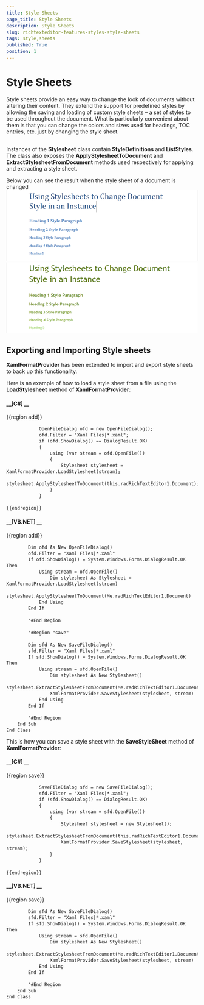 ```yaml
---
title: Style Sheets
page_title: Style Sheets
description: Style Sheets
slug: richtexteditor-features-styles-style-sheets
tags: style,sheets
published: True
position: 1
---
```


# Style Sheets



Style sheets provide an easy way to change the look of documents without altering their content. They extend the support for predefined styles by
        allowing the saving and loading of custom style sheets – a set of styles to be used throughout the document. What is particularly convenient about them
        is that you can change the colors and sizes used for headings, TOC entries, etc. just by changing the style sheet.
      

## 

Instances of the __Stylesheet__ class contain __StyleDefinitions__ and __ListStyles__.
          The class also exposes the __ApplyStylesheetToDocument__ and __ExtractStylesheetFromDocument__ methods used
          respectively for applying and extracting a style sheet.
        

Below you can see the result when the style sheet of a document is changed![richtexteditor-features-styles-style-sheets 001](images/richtexteditor-features-styles-style-sheets001.png)![richtexteditor-features-styles-style-sheets 002](images/richtexteditor-features-styles-style-sheets002.png)

## Exporting and Importing Style sheets

__XamlFormatProvider__ has been extended to import and export style sheets to back up this functionality.
        

Here is an example of how to load a style sheet from a file using the __LoadStylesheet__ method of __XamlFormatProvider__:
        

#### __[C#] __

{{region add}}
	            
	            OpenFileDialog ofd = new OpenFileDialog();
	            ofd.Filter = "Xaml Files|*.xaml";
	            if (ofd.ShowDialog() == DialogResult.OK)
	            {
	                using (var stream = ofd.OpenFile())
	                {
	                    Stylesheet stylesheet = XamlFormatProvider.LoadStylesheet(stream);
	                    stylesheet.ApplyStylesheetToDocument(this.radRichTextEditor1.Document);
	                }
	            }
	            
	{{endregion}}



#### __[VB.NET] __

{{region add}}
	
	        Dim ofd As New OpenFileDialog()
	        ofd.Filter = "Xaml Files|*.xaml"
	        If ofd.ShowDialog() = System.Windows.Forms.DialogResult.OK Then
	            Using stream = ofd.OpenFile()
	                Dim stylesheet As Stylesheet = XamlFormatProvider.LoadStylesheet(stream)
	                stylesheet.ApplyStylesheetToDocument(Me.radRichTextEditor1.Document)
	            End Using
	        End If
	
	        '#End Region
	
	        '#Region "save"
	
	        Dim sfd As New SaveFileDialog()
	        sfd.Filter = "Xaml Files|*.xaml"
	        If sfd.ShowDialog() = System.Windows.Forms.DialogResult.OK Then
	            Using stream = sfd.OpenFile()
	                Dim stylesheet As New Stylesheet()
	                stylesheet.ExtractStylesheetFromDocument(Me.radRichTextEditor1.Document)
	                XamlFormatProvider.SaveStylesheet(stylesheet, stream)
	            End Using
	        End If
	
	        '#End Region
	    End Sub
	End Class



This is how you can save a style sheet with the __SaveStyleSheet__ method of __XamlFormatProvider__:
        

#### __[C#] __

{{region save}}
	                
	            SaveFileDialog sfd = new SaveFileDialog();
	            sfd.Filter = "Xaml Files|*.xaml";
	            if (sfd.ShowDialog() == DialogResult.OK)
	            {
	                using (var stream = sfd.OpenFile())
	                {
	                    Stylesheet stylesheet = new Stylesheet();
	                    stylesheet.ExtractStylesheetFromDocument(this.radRichTextEditor1.Document);
	                    XamlFormatProvider.SaveStylesheet(stylesheet, stream);
	                }
	            }
	
	{{endregion}}



#### __[VB.NET] __

{{region save}}
	
	        Dim sfd As New SaveFileDialog()
	        sfd.Filter = "Xaml Files|*.xaml"
	        If sfd.ShowDialog() = System.Windows.Forms.DialogResult.OK Then
	            Using stream = sfd.OpenFile()
	                Dim stylesheet As New Stylesheet()
	                stylesheet.ExtractStylesheetFromDocument(Me.radRichTextEditor1.Document)
	                XamlFormatProvider.SaveStylesheet(stylesheet, stream)
	            End Using
	        End If
	
	        '#End Region
	    End Sub
	End Class


